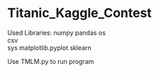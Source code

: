 # Titanic_Kaggle_Contest

Used Libraries:
numpy
pandas
os  
csv   
sys
matplotlib.pyplot 
sklearn

Use TMLM.py to run program
